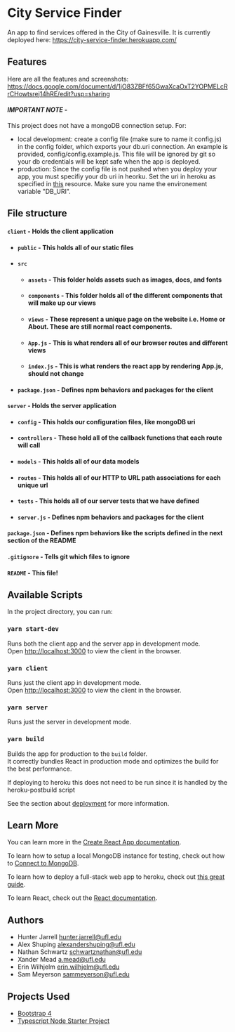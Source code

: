 # City Service Finder

An app to find services offered in the City of Gainesville. It is currently deployed here: https://city-service-finder.herokuapp.com/

## Features

Here are all the features and screenshots: https://docs.google.com/document/d/1jO83ZBFf65GwaXcaOxT2YOPMELcRrCHowtsrej14hRE/edit?usp=sharing

#### _**IMPORTANT NOTE**_ -
This project does not have a mongoDB connection setup. For:
- local development: create a config file (make sure to name it config.js) in the config folder, which exports your db.uri connection. An example is provided, config/config.example.js. This file will be ignored by git so your db credentials will be kept safe when the app is deployed.
- production: Since the config file is not pushed when you deploy your app, you must specifiy your db uri in heorku. Set the uri in heroku as specified in [this](https://devcenter.heroku.com/articles/config-vars) resource. Make sure you name the environement variable "DB_URI".

## File structure
#### `client` - Holds the client application
- #### `public` - This holds all of our static files
- #### `src`
    - #### `assets` - This folder holds assets such as images, docs, and fonts
    - #### `components` - This folder holds all of the different components that will make up our views
    - #### `views` - These represent a unique page on the website i.e. Home or About. These are still normal react components.
    - #### `App.js` - This is what renders all of our browser routes and different views
    - #### `index.js` - This is what renders the react app by rendering App.js, should not change
- #### `package.json` - Defines npm behaviors and packages for the client
#### `server` - Holds the server application
- #### `config` - This holds our configuration files, like mongoDB uri
- #### `controllers` - These hold all of the callback functions that each route will call
- #### `models` - This holds all of our data models
- #### `routes` - This holds all of our HTTP to URL path associations for each unique url
- #### `tests` - This holds all of our server tests that we have defined
- #### `server.js` - Defines npm behaviors and packages for the client
#### `package.json` - Defines npm behaviors like the scripts defined in the next section of the README
#### `.gitignore` - Tells git which files to ignore
#### `README` - This file!

## Available Scripts

In the project directory, you can run:

### `yarn start-dev`

Runs both the client app and the server app in development mode.<br>
Open [http://localhost:3000](http://localhost:3000) to view the client in the browser.

### `yarn client`

Runs just the client app in development mode.<br>
Open [http://localhost:3000](http://localhost:3000) to view the client in the browser.


### `yarn server`

Runs just the server in development mode.<br>


### `yarn build`

Builds the app for production to the `build` folder.<br>
It correctly bundles React in production mode and optimizes the build for the best performance.

If deploying to heroku this does not need to be run since it is handled by the heroku-postbuild script<br>

See the section about [deployment](https://facebook.github.io/create-react-app/docs/deployment) for more information.

## Learn More

You can learn more in the [Create React App documentation](https://facebook.github.io/create-react-app/docs/getting-started).

To learn how to setup a local MongoDB instance for testing, check out how to [Connect to MongoDB](https://docs.mongodb.com/guides/server/drivers/).

To learn how to deploy a full-stack web app to heroku, check out [this great guide](https://daveceddia.com/deploy-react-express-app-heroku/).

To learn React, check out the [React documentation](https://reactjs.org/).

## Authors
 - Hunter Jarrell <hunter.jarrell@ufl.edu>
 - Alex Shuping <alexandershuping@ufl.edu>
 - Nathan Schwartz <schwartznathan@ufl.edu>
 - Xander Mead <a.mead@ufl.edu>
 - Erin Wilhjelm <erin.wilhjelm@ufl.edu>
 - Sam Meyerson <sammeyerson@ufl.edu>
 
 ## Projects Used
 
  - [Bootstrap 4](https://getbootstrap.com/)
  - [Typescript Node Starter Project](https://github.com/microsoft/TypeScript-Node-Starter)
